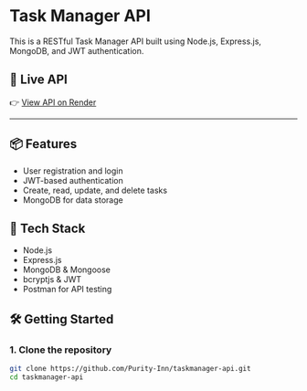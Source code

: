 # Task Manager API

This is a RESTful Task Manager API built using Node.js, Express.js, MongoDB, and JWT authentication.
## 🔗 Live API

👉 [View API on Render](https://dashboard.render.com/web/srv-d0rieqndiees73c2lq00/deploys/dep-d0rieqvdiees73c2lq5g)

---
## 📦 Features

- User registration and login
- JWT-based authentication
- Create, read, update, and delete tasks
- MongoDB for data storage

## 🚀 Tech Stack

- Node.js
- Express.js
- MongoDB & Mongoose
- bcryptjs & JWT
- Postman for API testing

## 🛠️ Getting Started

### 1. Clone the repository

```bash
git clone https://github.com/Purity-Inn/taskmanager-api.git
cd taskmanager-api
